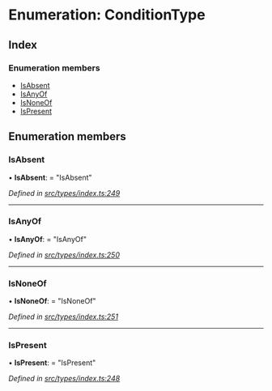 # Enumeration: ConditionType

## Index

### Enumeration members

* [IsAbsent](conditiontype.md#isabsent)
* [IsAnyOf](conditiontype.md#isanyof)
* [IsNoneOf](conditiontype.md#isnoneof)
* [IsPresent](conditiontype.md#ispresent)

## Enumeration members

###  IsAbsent

• **IsAbsent**: = "IsAbsent"

*Defined in [src/types/index.ts:249](https://github.com/PolymathNetwork/polymesh-sdk/blob/a6abd82/src/types/index.ts#L249)*

___

###  IsAnyOf

• **IsAnyOf**: = "IsAnyOf"

*Defined in [src/types/index.ts:250](https://github.com/PolymathNetwork/polymesh-sdk/blob/a6abd82/src/types/index.ts#L250)*

___

###  IsNoneOf

• **IsNoneOf**: = "IsNoneOf"

*Defined in [src/types/index.ts:251](https://github.com/PolymathNetwork/polymesh-sdk/blob/a6abd82/src/types/index.ts#L251)*

___

###  IsPresent

• **IsPresent**: = "IsPresent"

*Defined in [src/types/index.ts:248](https://github.com/PolymathNetwork/polymesh-sdk/blob/a6abd82/src/types/index.ts#L248)*

